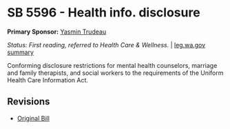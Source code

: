 # SB 5596 - Health info. disclosure
**Primary Sponsor:** [Yasmin Trudeau](/person/leg/yasmin.trudeau.md)

*Status: First reading, referred to Health Care & Wellness.* | [leg.wa.gov summary](https://app.leg.wa.gov/billsummary?BillNumber=5596&Year=2021)

Conforming disclosure restrictions for mental health counselors, marriage and family therapists, and social workers to the requirements of the Uniform Health Care Information Act.

## Revisions
* [Original Bill](1/)